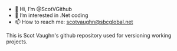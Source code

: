- 👋 Hi, I’m @ScotVGithub
- 👀 I’m interested in .Net coding
- 📫 How to reach me: scotvaughn@sbcglobal.net

<!---
ScotVGithub/ScotVGithub is a ✨ special ✨ repository because its `README.md` (this file) appears on your GitHub profile.
You can click the Preview link to take a look at your changes.
--->
This is Scot Vaughn's github repository used for versioning working projects.
